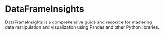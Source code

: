 # DataFrameInsights
DataFrameInsights is a comprehensive guide and resource for mastering data manipulation and visualization using Pandas and other Python libraries. 
